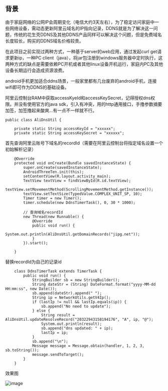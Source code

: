 ## 背景
由于家庭网络的公网IP会周期变化（电信大约3天左右），为了稳定访问家庭中一些网络设备，需动态更新阿里云域名的IP指向记录，DDNS就是为了解决这一问题，传统的花生壳DDNS及其他DDNS产品同样可以解决这个问题，但是免费域名长度较长，购买的DDNS域名价格较贵。

在此项目之前实现过两种方式，一种基于server的web应用，通过发起curl get请求更新ip，一种PC client（java），将jar包注册到windows服务器中定时执行，这两种方式的缺点是需要依赖PC开机或者其他linux设备开机运行，家庭内PC及其他设备长期运行会造成资源浪费。

android手机更加适合ddns场景，一般家里都有几台废弃的android手机，连接wifi即可作为DDNS的基础设备。
  
  
  阿里云控制台RAM中获取accessKyeId和accessKeySecret，记得授权dns权限。并没有使用官方的java sdk，引入有冲突，用的http通用接口，手撸参数摘要加签，加签撸起来酸爽...有一点不一样就不行。
```
public class AliDnsUtil {

    private static String accessKeyId = "xxxxxx";
    private static String accessKeySecret = "xxxxxx";
```

首先查询阿里云账号下域名的recordId（需要在阿里云控制台将指定域名设置一个初始解析记录）

``` 
    @Override
    protected void onCreate(Bundle savedInstanceState) {
        super.onCreate(savedInstanceState);
        AndroidThreeTen.init(this);
        setContentView(R.layout.activity_main);
        TextView textView = findViewById(R.id.textView);
        textView.setMovementMethod(ScrollingMovementMethod.getInstance());
        textView.setTextSize(TypedValue.COMPLEX_UNIT_SP, 10);
        Timer timer = new Timer();
        timer.schedule(new DdnsTimerTask(), 0, 30 * 1000);

        // 查询域名recordId
        new Thread(new Runnable() {
            @Override
            public void run() {
                System.out.println(AliDnsUtil.getDomainRecords("jipg.net"));
            }
        }).start();

    }
```

替换recordId为自己的记录id
```
    class DdnsTimerTask extends TimerTask {
        public void run() {
            StringBuilder sb = new StringBuilder();
            String dateStr = (String) DateFormat.format("yyyy-MM-dd HH:mm:ss", new Date());
            sb.append(dateStr).append(" ");
            String ip = NetworkUtils.getV4Ip();
            if (lastIp != null && lastIp.equals(ip)) {
                sb.append("No need to update");
            } else {
                String result = AliDnsUtil.updateResolveRecord("20322943158194176", "A", ip, "@");
                System.out.println(result);
                sb.append("dns updated: " + ip);
                lastIp = ip;
            }
            sb.append("\n");
            Message message = Message.obtain(handler, 1, 2, 3, sb.toString());
            message.sendToTarget();
        }
    }
```

效果图

![image](https://cdn.foxxx.top/ddns.jpg)
